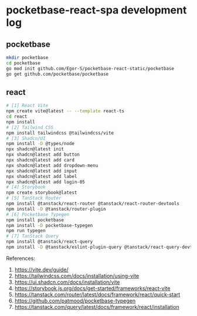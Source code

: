# pocketbase-react-spa development log

## pocketbase

```bash
mkdir pocketbase
cd pocketbase
go mod init github.com/Egor-S/pocketbase-react-static/pocketbase
go get github.com/pocketbase/pocketbase
```

## react

```bash
# [1] React Vite
npm create vite@latest -- --template react-ts
cd react
npm install
# [2] Tailwind CSS
npm install tailwindcss @tailwindcss/vite
# [3] Shadcn/UI
npm install -D @types/node
npx shadcn@latest init
npx shadcn@latest add button
npx shadcn@latest add card
npx shadcn@latest add dropdown-menu
npx shadcn@latest add input
npx shadcn@latest add label
npx shadcn@latest add login-05
# [4] Storybook
npm create storybook@latest
# [5] TanStack Router
npm install @tanstack/react-router @tanstack/react-router-devtools
npm install -D @tanstack/router-plugin
# [6] Pocketbase Typegen
npm install pocketbase
npm install -D pocketbase-typegen
npm run typegen
# [7] TanStack Query
npm install @tanstack/react-query
npm install -D @tanstack/eslint-plugin-query @tanstack/react-query-devtools
```

References:

1. https://vite.dev/guide/
2. https://tailwindcss.com/docs/installation/using-vite
3. https://ui.shadcn.com/docs/installation/vite
4. https://storybook.js.org/docs/get-started/frameworks/react-vite
5. https://tanstack.com/router/latest/docs/framework/react/quick-start
6. https://github.com/patmood/pocketbase-typegen
7. https://tanstack.com/query/latest/docs/framework/react/installation
